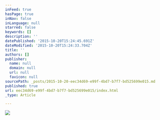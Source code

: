 ```yaml
---
inFeed: true
hasPage: true
inNav: false
inLanguage: null
starred: false
keywords: []
description: ''
datePublished: '2015-10-20T15:24:45.691Z'
dateModified: '2015-10-20T15:24:33.704Z'
title: ''
authors: []
publisher:
  name: null
  domain: null
  url: null
  favicon: null
sourcePath: _posts/2015-10-20-eec34d69-e99f-4bd7-b7f7-bd525699e015.md
published: true
url: eec34d69-e99f-4bd7-b7f7-bd525699e015/index.html
_type: Article

---
```

![](https://the-grid-user-content.s3-us-west-2.amazonaws.com/19f0e934-2a5a-4078-8c47-82bfe04aa3e0.jpg)